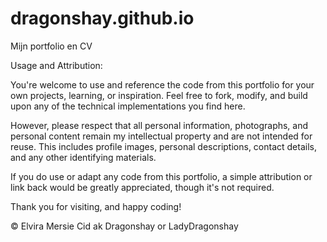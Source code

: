 # dragonshay.github.io
Mijn portfolio en CV

Usage and Attribution:

You're welcome to use and reference the code from this portfolio for your own projects, learning, or inspiration. Feel free to fork, modify, and build upon any of the technical implementations you find here.

However, please respect that all personal information, photographs, and personal content remain my intellectual property and are not intended for reuse. This includes profile images, personal descriptions, contact details, and any other identifying materials.

If you do use or adapt any code from this portfolio, a simple attribution or link back would be greatly appreciated, though it's not required.

Thank you for visiting, and happy coding!

© Elvira Mersie Cid ak Dragonshay or LadyDragonshay
